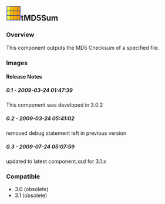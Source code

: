 ## <img src='./logo.jpg' width='40' height='40'>tMD5Sum

### Overview
This component outputs the MD5 Checksum of a specified file. 
### Images




#### Release Notes

##### 0.1 - 2009-03-24 01:47:39
This component was developed in 3.0.2
##### 0.2 - 2009-03-24 05:41:02
removed debug statement left in previous version
##### 0.3 - 2009-07-24 05:07:59
updated to latest component.xsd for 3.1.x
### Compatible
 -  3.0 (obsolete)
 -   3.1 (obsolete)